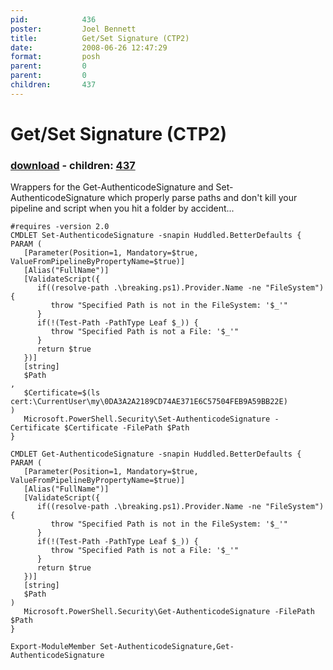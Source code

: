 ```yaml
---
pid:            436
poster:         Joel Bennett
title:          Get/Set Signature (CTP2)
date:           2008-06-26 12:47:29
format:         posh
parent:         0
parent:         0
children:       437
---
```


# Get/Set Signature (CTP2)

### [download](436.ps1) - children: [437](437.md)

Wrappers for the Get-AuthenticodeSignature and Set-AuthenticodeSignature which properly parse paths and don't kill your pipeline and script when you hit a folder by accident...

```posh
#requires -version 2.0
CMDLET Set-AuthenticodeSignature -snapin Huddled.BetterDefaults {
PARAM ( 
   [Parameter(Position=1, Mandatory=$true, ValueFromPipelineByPropertyName=$true)]
   [Alias("FullName")]
   [ValidateScript({ 
      if((resolve-path .\breaking.ps1).Provider.Name -ne "FileSystem") {
         throw "Specified Path is not in the FileSystem: '$_'" 
      }
      if(!(Test-Path -PathType Leaf $_)) { 
         throw "Specified Path is not a File: '$_'" 
      }
      return $true
   })]
   [string]
   $Path
, 
   $Certificate=$(ls cert:\CurrentUser\my\0DA3A2A2189CD74AE371E6C57504FEB9A59BB22E)
)
   Microsoft.PowerShell.Security\Set-AuthenticodeSignature -Certificate $Certificate -FilePath $Path  
}

CMDLET Get-AuthenticodeSignature -snapin Huddled.BetterDefaults {
PARAM ( 
   [Parameter(Position=1, Mandatory=$true, ValueFromPipelineByPropertyName=$true)]
   [Alias("FullName")]
   [ValidateScript({ 
      if((resolve-path .\breaking.ps1).Provider.Name -ne "FileSystem") {
         throw "Specified Path is not in the FileSystem: '$_'" 
      }
      if(!(Test-Path -PathType Leaf $_)) { 
         throw "Specified Path is not a File: '$_'" 
      }
      return $true
   })]
   [string]
   $Path
)
   Microsoft.PowerShell.Security\Get-AuthenticodeSignature -FilePath $Path  
}

Export-ModuleMember Set-AuthenticodeSignature,Get-AuthenticodeSignature

```
